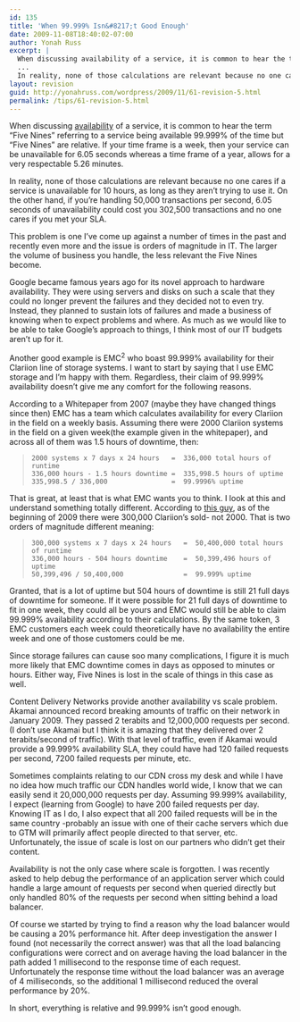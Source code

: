 ```yaml
---
id: 135
title: 'When 99.999% Isn&#8217;t Good Enough'
date: 2009-11-08T18:40:02-07:00
author: Yonah Russ
excerpt: |
  When discussing availability of a service, it is common to hear the term "Five Nines" referring to a service being available 99.999% of the time but "Five Nines" are relative.
  ...
  In reality, none of those calculations are relevant because no one cares if a service is unavailable for 10 hours, as long as they aren't trying to use it. On the other hand, if you're handling 50,000 transactions per second, 6.05 seconds of unavailability could cost you 302,500 transactions and no one cares if you met your SLA.
layout: revision
guid: http://yonahruss.com/wordpress/2009/11/61-revision-5.html
permalink: /tips/61-revision-5.html
---
```

When discussing [availability](http://www.yonahruss.com/exit.php?url=en.wikipedia.org/wiki/High_availability) of a service, it is common to hear the term &#8220;Five Nines&#8221; referring to a service being available 99.999% of the time but &#8220;Five Nines&#8221; are relative. If your time frame is a week, then your service can be unavailable for 6.05 seconds whereas a time frame of a year, allows for a very respectable 5.26 minutes.

In reality, none of those calculations are relevant because no one cares if a service is unavailable for 10 hours, as long as they aren&#8217;t trying to use it. On the other hand, if you&#8217;re handling 50,000 transactions per second, 6.05 seconds of unavailability could cost you 302,500 transactions and no one cares if you met your SLA.

This problem is one I&#8217;ve come up against a number of times in the past and recently even more and the issue is orders of magnitude in IT. The larger the volume of business you handle, the less relevant the Five Nines become.

Google became famous years ago for its novel approach to hardware availability. They were using servers and disks on such a scale that they could no longer prevent the failures and they decided not to even try. Instead, they planned to sustain lots of failures and made a business of knowing when to expect problems and where. As much as we would like to be able to take Google&#8217;s approach to things, I think most of our IT budgets aren&#8217;t up for it.

Another good example is EMC<sup>2</sup> who boast 99.999% availability for their Clariion line of storage systems. I want to start by saying that I use EMC storage and I&#8217;m happy with them. Regardless, their claim of 99.999% availability doesn&#8217;t give me any comfort for the following reasons.

According to a Whitepaper from 2007 (maybe they have changed things since then) EMC has a team which calculates availability for every Clariion in the field on a weekly basis. Assuming there were 2000 Clariion systems in the field on a given week(the example given in the whitepaper), and across all of them was 1.5 hours of downtime, then:

>     2000 systems x 7 days x 24 hours   =  336,000 total hours of runtime
>     336,000 hours - 1.5 hours downtime =  335,998.5 hours of uptime
>     335,998.5 / 336,000                =  99.9996% uptime

That is great, at least that is what EMC wants you to think. I look at this and understand something totally different. According to [this guy](http://www.yonahruss.com/exit.php?url=storagezilla.typepad.com/storagezilla/2009/01/index.html), as of the beginning of 2009 there were 300,000 Clariion&#8217;s sold- not 2000. That is two orders of magnitude different meaning:

>     300,000 systems x 7 days x 24 hours   =  50,400,000 total hours of runtime
>     336,000 hours - 504 hours downtime    =  50,399,496 hours of uptime
>     50,399,496 / 50,400,000               =  99.999% uptime

Granted, that is a lot of uptime but 504 hours of downtime is still 21 full days of downtime for someone. If it were possible for 21 full days of downtime to fit in one week, they could all be yours and EMC would still be able to claim 99.999% availability according to their calculations. By the same token, 3 EMC customers each week could theoretically have no availability the entire week and one of those customers could be me.

Since storage failures can cause soo many complications, I figure it is much more likely that EMC downtime comes in days as opposed to minutes or hours. Either way, Five Nines is lost in the scale of things in this case as well.

Content Delivery Networks provide another availability vs scale problem. Akamai announced record breaking amounts of traffic on their network in January 2009. They passed 2 terabits and 12,000,000 requests per second. (I don&#8217;t use Akamai but I think it is amazing that they delivered over 2 terabits/second of traffic). With that level of traffic, even if Akamai would provide a 99.999% availability SLA, they could have had 120 failed requests per second, 7200 failed requests per minute, etc.

Sometimes complaints relating to our CDN cross my desk and while I have no idea how much traffic our CDN handles world wide, I know that we can easily send it 20,000,000 requests per day. Assuming 99.999% availability, I expect (learning from Google) to have 200 failed requests per day. Knowing IT as I do, I also expect that all 200 failed requests will be in the same country -probably an issue with one of their cache servers which due to GTM will primarily affect people directed to that server, etc. Unfortunately, the issue of scale is lost on our partners who didn&#8217;t get their content.

Availability is not the only case where scale is forgotten. I was recently asked to help debug the performance of an application server which could handle a large amount of requests per second when queried directly but only handled 80% of the requests per second when sitting behind a load balancer.

Of course we started by trying to find a reason why the load balancer would be causing a 20% performance hit. After deep investigation the answer I found (not necessarily the correct answer) was that all the load balancing configurations were correct and on average having the load balancer in the path added 1 millisecond to the response time of each request. Unfortunately the response time without the load balancer was an average of 4 milliseconds, so the additional 1 millisecond reduced the overal performance by 20%.

In short, everything is relative and 99.999% isn&#8217;t good enough.